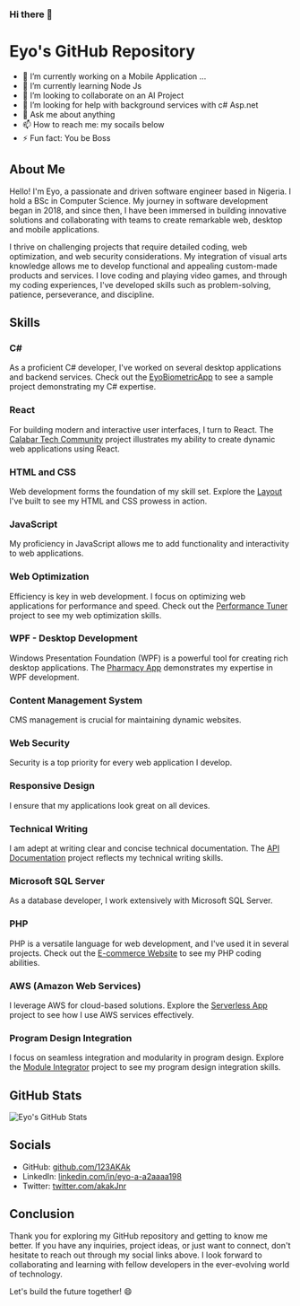 ### Hi there 👋

# Eyo's GitHub Repository

- 🔭 I’m currently working on a Mobile Application ...
- 🌱 I’m currently learning Node Js
- 👯 I’m looking to collaborate on an AI Project
- 🤔 I’m looking for help with background services with c# Asp.net
- 💬 Ask me about anything 
- 📫 How to reach me: my socails below
- ⚡ Fun fact: You be Boss


## About Me
Hello! I'm Eyo, a passionate and driven software engineer based in Nigeria. I hold a BSc in Computer Science. My journey in software development began in 2018, and since then, I have been immersed in building innovative solutions and collaborating with teams to create remarkable web, desktop and mobile applications.

I thrive on challenging projects that require detailed coding, web optimization, and web security considerations. My integration of visual arts knowledge allows me to develop functional and appealing custom-made products and services. I love coding and playing video games, and through my coding experiences, I've developed skills such as problem-solving, patience, perseverance, and discipline.

## Skills

### C#
As a proficient C# developer, I've worked on several desktop applications and backend services. Check out the [EyoBiometricApp]((https://github.com/123AKAk/EyoBiometricApp)) to see a sample project demonstrating my C# expertise.

### React
For building modern and interactive user interfaces, I turn to React. The [Calabar Tech Community]((https://github.com/CALABAR-TECH-COMMUNITY/CTC-Website-Project)) project illustrates my ability to create dynamic web applications using React.

### HTML and CSS
Web development forms the foundation of my skill set. Explore the [Layout]((https://github.com/123AKAk/layout)) I've built to see my HTML and CSS prowess in action.

### JavaScript
My proficiency in JavaScript allows me to add functionality and interactivity to web applications.

### Web Optimization
Efficiency is key in web development. I focus on optimizing web applications for performance and speed. Check out the [Performance Tuner](link-to-repo) project to see my web optimization skills.

### WPF - Desktop Development
Windows Presentation Foundation (WPF) is a powerful tool for creating rich desktop applications. The [Pharmacy App]((https://github.com/123AKAk/Pharmacy-App)) demonstrates my expertise in WPF development.

### Content Management System
CMS management is crucial for maintaining dynamic websites.

### Web Security
Security is a top priority for every web application I develop. 

### Responsive Design
I ensure that my applications look great on all devices.

### Technical Writing
I am adept at writing clear and concise technical documentation. The [API Documentation]((https://documenter.getpostman.com/view/23257877/2s9Xxwxa8d)) project reflects my technical writing skills.

### Microsoft SQL Server
As a database developer, I work extensively with Microsoft SQL Server. 

### PHP
PHP is a versatile language for web development, and I've used it in several projects. Check out the [E-commerce Website]((https://github.com/123AKAk/completeEcommercePhp)) to see my PHP coding abilities.

### AWS (Amazon Web Services)
I leverage AWS for cloud-based solutions. Explore the [Serverless App]((http://teteefikdictionary.org/)) project to see how I use AWS services effectively.

### Program Design Integration
I focus on seamless integration and modularity in program design. Explore the [Module Integrator](link-to-repo) project to see my program design integration skills.

## GitHub Stats
![Eyo's GitHub Stats](https://github-readme-stats.vercel.app/api?username=jamesdoe&show_icons=true&count_private=true&hide=issues&hide_border=true&hide_title=true)

## Socials
- GitHub: [github.com/123AKAk](https://github.com/123AKAk)
- LinkedIn: [linkedin.com/in/eyo-a-a2aaaa198](https://www.linkedin.com/in/eyo-a-a2aaaa198/)
- Twitter: [twitter.com/akakJnr](https://twitter.com/akakJnr)

## Conclusion
Thank you for exploring my GitHub repository and getting to know me better. If you have any inquiries, project ideas, or just want to connect, don't hesitate to reach out through my social links above. I look forward to collaborating and learning with fellow developers in the ever-evolving world of technology.

Let's build the future together! 😄

